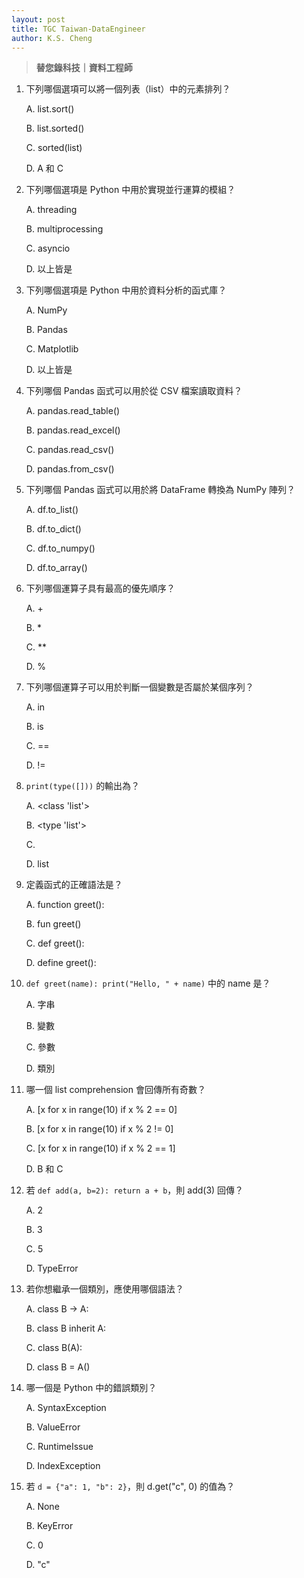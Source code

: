 ```yaml
---
layout: post
title: TGC Taiwan-DataEngineer
author: K.S. Cheng
---
```


> **替您錄科技｜資料工程師**

1. 下列哪個選項可以將一個列表（list）中的元素排列？

   A. list.sort()
   
   B. list.sorted()

   C. sorted(list)

   D. A 和 C


2. 下列哪個選項是 Python 中用於實現並行運算的模組？

   A. threading

   B. multiprocessing

   C. asyncio

   D. 以上皆是


3. 下列哪個選項是 Python 中用於資料分析的函式庫？

   A. NumPy

   B. Pandas

   C. Matplotlib

   D. 以上皆是


4. 下列哪個 Pandas 函式可以用於從 CSV 檔案讀取資料？

   A. pandas.read_table()

   B. pandas.read_excel()

   C. pandas.read_csv()

   D. pandas.from_csv()


5. 下列哪個 Pandas 函式可以用於將 DataFrame 轉換為 NumPy 陣列？

   A. df.to_list()

   B. df.to_dict()

   C. df.to_numpy()

   D. df.to_array()


6. 下列哪個運算子具有最高的優先順序？

   A. +

   B. *
   
   C. **
   
   D. %


7. 下列哪個運算子可以用於判斷一個變數是否屬於某個序列？

   A. in

   B. is
   
   C. ==
   
   D. !=


8. `print(type([]))` 的輸出為？

   A. <class 'list'>

   B. <type 'list'>
   
   C. <list>
   
   D. list


9. 定義函式的正確語法是？

   A. function greet():

   B. fun greet()
   
   C. def greet():
   
   D. define greet():


10. `def greet(name): print("Hello, " + name)` 中的 name 是？
    
    A. 字串

    B. 變數

    C. 參數

    D. 類別


11. 哪一個 list comprehension 會回傳所有奇數？

    A. [x for x in range(10) if x % 2 == 0]

    B. [x for x in range(10) if x % 2 != 0]

    C. [x for x in range(10) if x % 2 == 1]

    D. B 和 C


12. 若 `def add(a, b=2): return a + b`，則 add(3) 回傳？

    A. 2

    B. 3

    C. 5

    D. TypeError


13. 若你想繼承一個類別，應使用哪個語法？

    A. class B -> A:

    B. class B inherit A:

    C. class B(A):

    D. class B = A()


14. 哪一個是 Python 中的錯誤類別？

    A. SyntaxException

    B. ValueError

    C. RuntimeIssue

    D. IndexException

   
15. 若 `d = {"a": 1, "b": 2}`，則 d.get("c", 0) 的值為？

    A. None

    B. KeyError

    C. 0

    D. "c"
